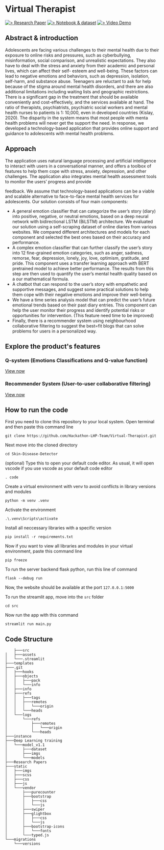 # Virtual Therapist

[![> Research Paper](https://img.shields.io/badge/Research%20Paper-blue)](https://github.com/Hackathon-LHP-Team/Virtual-Therapist/blob/main/Virtual%20Therapist.pdf)
[![> Notebook & dataset](https://img.shields.io/badge/Notebook%20Dataset-red)](https://github.com/Hackathon-LHP-Team/Virtual-Therapist/tree/main/Deep%20Learning%20training/model_v1.1)
[![> Video Demo](https://img.shields.io/badge/Video%20Demo-yellow)](https://www.youtube.com/watch?v=4ihejsiQ43E&list=PL49eoaM3kiojx1y0D4b31UdhEM9SMfriV&pp=iAQB)

## Abstract & introduction

Adolescents are facing various challenges to their mental health due to their exposure to online risks and pressures, such as cyberbullying, misinformation, social comparison, and unrealistic expectations. They also have to deal with the stress and anxiety from their academic and personal lives, which can affect their self- esteem and well-being. These factors can lead to negative emotions and behaviors, such as depression, isolation, self-harm, and substance abuse. Teenagers are reluctant to ask for help because of the stigma around mental health disorders, and there are also additional limitations including waiting lists and geographic restrictions. There is a significant gap in the treatment that should be available conveniently and cost-effectively, and the services available at hand. The ratio of therapists, psychiatrists, psychiatric social workers and mental health nurses to patients is 1: 10,000, even in developed countries (Kislay, 2020). The disparity in the system means that most people with menta health problems will never get the support the need. In response, we developed a technology-based application that provides online support and guidance to adolescents with mental health
problems.

## Approach

The application uses natural language processing and artificial intelligence to interact with users in a conversational manner, and offers a toolbox of features to help them cope with stress, anxiety, depression, and other challenges. The application also integrates mental health assessment tools to monitor the users’ progress and provide

feedback. We assume that technology-based applications can be a viable and scalable alternative to face-to-face mental health services for adolescents. Our solution consists of four main components:

- A general emotion classifier that can categorize the user’s story (diary) into positive, negative, or neutral emotions, based on a deep neural network with bidirectional LSTM (BiLSTM) architecture. We evaluated our solution using a self-scraping dataset of online diaries from various websites. We compared different architectures and models for each component and selected the best ones based on their accuracy and performance.
- A complex emotion classifier that can further classify the user’s story into 12 fine-grained emotion categories, such as anger, sadness, remorse, fear, depression, lonely, joy, love, optimism, gratitude, and pride. This component uses a transfer learning approach with BERT pretrained model to achieve better performance. The results from this step are then used to quantify the user’s mental health quality based on a our mathematical formula.
- A chatbot that can respond to the user’s story with empathetic and supportive messages, and suggest some practical solutions to help them cope with their negative emotions and improve their well-being.
- We have a time series analysis model that can predict the user’s future emotional trends based on their past diary entries. This component can help the user monitor their progress and identify potential risks or opportunities for intervention. (This feature need time to be improved)
- Finally, there is a recommender system using neighbourhood collaborative filtering to suggest the best=fit blogs that can solve problems for users in a personalized way.


## Explore the product's features
### Q-system (Emotions Classifications and Q-value function)
[View now](https://github.com/Hackathon-LHP-Team/Virtual-Therapist/tree/main/src)

### Recommender System (User-to-user collaborative filtering)
[View now](https://github.com/Hackathon-LHP-Team/Virtual-Therapist/tree/main/src)

## How to run the code
First you need to clone this repository to your local system. Open terminal and then paste this command line
```
git clone https://github.com/Hackathon-LHP-Team/Virtual-Therapist.git
```
Next move into the cloned directory
```
cd Skin-Disease-Detector
```
(optional) Type this to open your default code editor. As usual, it will open vscode if you use vscode as your default code editor
```
. code
```
Create a virtual environment with venv to avoid conflicts in library versions and modules
```
python -m venv .venv
```
Activate the environment
```
.\.venv\Scripts\activate
```
Install all neccessary libraries with a specific version
```
pip install -r requirements.txt
```
Now if you want to view all libraries and modules in your virtual environment, paste this command line
```
pip freeze
```
To run the server backend flask python, run this line of command
```
flask --debug run
```
Now, the website should be available at the port `127.0.0.1:5000`

To run the streamlit app, move into the `src` folder
```
cd src
```
Now run the app with this command
```
streamlit run main.py
```

## Code Structure
        ├───src
    │   ├───assets
    │   └───.streamlit
    ├───templates
    ├───.git
    │   ├───hooks
    │   ├───objects
    │   │   ├───pack
    │   │   └───info
    │   ├───info
    │   ├───refs
    │   │   ├───tags
    │   │   ├───remotes
    │   │   │   └───origin
    │   │   └───heads
    │   └───logs
    │       └───refs
    │           ├───remotes
    │           │   └───origin
    │           └───heads
    ├───instance
    ├───Deep Learning training
    │   └───model_v1.1
    │       ├───dataset
    │       ├───imgs
    │       └───models
    ├───Research Papers
    ├───static
    │   ├───imgs
    │   ├───scss
    │   ├───css
    │   ├───js
    │   └───vendor
    │       ├───purecounter
    │       ├───bootstrap
    │       │   ├───css
    │       │   └───js
    │       ├───swiper
    │       ├───glightbox
    │       │   ├───css
    │       │   └───js
    │       ├───bootstrap-icons
    │       │   └───fonts
    │       └───typed.js
    └───migrations
        └───versions